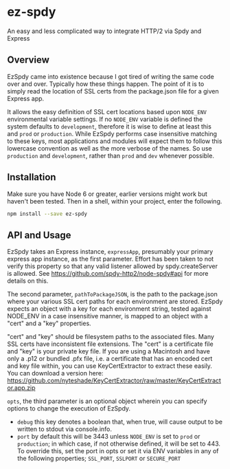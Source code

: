 # ez-spdy

An easy and less complicated way to integrate HTTP/2 via Spdy and Express

## Overview

EzSpdy came into existence because I got tired of writing the same code over and over. Typically how these things happen. The point of it is to simply read the location of SSL certs from the package.json file for a given Express app.

It allows the easy definition of SSL cert locations based upon `NODE_ENV` environmental variable settings. If no `NODE_ENV` variable is defined the system defaults to `development`, therefore it is wise to define at least this and `prod` or `production`. While EzSpdy performs case insensitive matching to these keys, most applications and modules will expect them to follow this lowercase convention as well as the more verbose of the names. So use `production` and `development`, rather than `prod` and `dev` whenever possible.

## Installation

Make sure you have Node 6 or greater, earlier versions might work but haven't been tested. Then in a shell, within your project, enter the following.

```sh
npm install --save ez-spdy
```

## API and Usage

EzSpdy takes an Express instance, `expressApp`, presumably your primary express app instance, as the first parameter. Effort has been taken to not verify this property so that any valid listener allowed by spdy.createServer is allowed. See <https://github.com/spdy-http2/node-spdy#api> for more details on this.

The second parameter, `pathToPackageJSON`, is the path to the package.json where your various SSL cert paths for each environment are stored. EzSpdy expects an object with a key for each environment string, tested against NODE_ENV in a case insensitive manner, is mapped to an object with a "cert" and a "key" properties.

"cert" and "key" should be filesystem paths to the associated files. Many SSL certs have inconsistent file extensions. The "cert" is a certificate file and "key" is your private key file. If you are using a Macintosh and have only a .p12 or bundled .pfx file, i.e. a certificate that has an encoded cert and key file within, you can use KeyCertExtractor to extract these easily. You can download a version here: <https://github.com/nyteshade/KeyCertExtractor/raw/master/KeyCertExtractor.app.zip>

`opts`, the third parameter is an optional object wherein you can specify options to change the execution of EzSpdy.

- `debug` this key denotes a boolean that, when true, will cause output to be written to stdout via console.info.
- `port` by default this will be 3443 unless `NODE_ENV` is set to `prod` or `production`; in which case, if not otherwise defined, it will be set to 443\. To override this, set the port in opts or set it via ENV variables in any of the following properties; `SSL_PORT`, `SSLPORT` or `SECURE_PORT`
